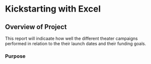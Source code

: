 # Kickstarting with Excel
## Overview of Project
This report will indicaate how well the different theater campaigns performed in relation to the their launch dates and their funding goals. 
### Purpose
